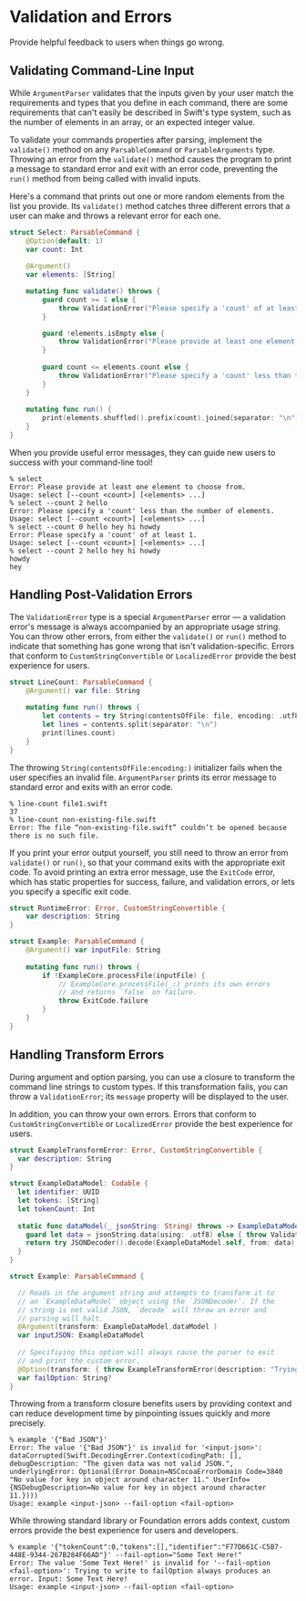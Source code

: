 # Validation and Errors

Provide helpful feedback to users when things go wrong.

## Validating Command-Line Input

While `ArgumentParser` validates that the inputs given by your user match the requirements and types that you define in each command, there are some requirements that can't easily be described in Swift's type system, such as the number of elements in an array, or an expected integer value.

To validate your commands properties after parsing, implement the `validate()` method on any `ParsableCommand` or `ParsableArguments` type. Throwing an error from the `validate()` method causes the program to print a message to standard error and exit with an error code, preventing the `run()` method from being called with invalid inputs.

Here's a command that prints out one or more random elements from the list you provide. Its `validate()` method catches three different errors that a user can make and throws a relevant error for each one. 

```swift
struct Select: ParsableCommand {
    @Option(default: 1)
    var count: Int
    
    @Argument()
    var elements: [String]

    mutating func validate() throws {
        guard count >= 1 else {
            throw ValidationError("Please specify a 'count' of at least 1.")
        }

        guard !elements.isEmpty else {
            throw ValidationError("Please provide at least one element to choose from.")
        }
 
        guard count <= elements.count else {
            throw ValidationError("Please specify a 'count' less than the number of elements.")
        }
    }
    
    mutating func run() {
        print(elements.shuffled().prefix(count).joined(separator: "\n"))
    }
}
```

When you provide useful error messages, they can guide new users to success with your command-line tool!

```
% select
Error: Please provide at least one element to choose from.
Usage: select [--count <count>] [<elements> ...]
% select --count 2 hello
Error: Please specify a 'count' less than the number of elements.
Usage: select [--count <count>] [<elements> ...]
% select --count 0 hello hey hi howdy
Error: Please specify a 'count' of at least 1.
Usage: select [--count <count>] [<elements> ...]
% select --count 2 hello hey hi howdy
howdy
hey
```

## Handling Post-Validation Errors

The `ValidationError` type is a special `ArgumentParser` error — a validation error's message is always accompanied by an appropriate usage string. You can throw other errors, from either the `validate()` or `run()` method to indicate that something has gone wrong that isn't validation-specific. Errors that conform to `CustomStringConvertible` or `LocalizedError` provide the best experience for users.

```swift
struct LineCount: ParsableCommand {
    @Argument() var file: String
    
    mutating func run() throws {
        let contents = try String(contentsOfFile: file, encoding: .utf8)
        let lines = contents.split(separator: "\n")
        print(lines.count)
    }
}
```

The throwing `String(contentsOfFile:encoding:)` initializer fails when the user specifies an invalid file. `ArgumentParser` prints its error message to standard error and exits with an error code.

```
% line-count file1.swift
37
% line-count non-existing-file.swift
Error: The file “non-existing-file.swift” couldn’t be opened because
there is no such file.
```

If you print your error output yourself, you still need to throw an error from `validate()` or `run()`, so that your command exits with the appropriate exit code. To avoid printing an extra error message, use the `ExitCode` error, which has static properties for success, failure, and validation errors, or lets you specify a specific exit code.

```swift
struct RuntimeError: Error, CustomStringConvertible {
    var description: String
}

struct Example: ParsableCommand {
    @Argument() var inputFile: String
    
    mutating func run() throws {
        if !ExampleCore.processFile(inputFile) {
            // ExampleCore.processFile(_:) prints its own errors
            // and returns `false` on failure.
            throw ExitCode.failure
        }
    }
}
```

## Handling Transform Errors

During argument and option parsing, you can use a closure to transform the command line strings to custom types. If this transformation fails, you can throw a `ValidationError`; its `message` property will be displayed to the user. 

In addition, you can throw your own errors. Errors that conform to `CustomStringConvertible` or `LocalizedError` provide the best experience for users.

```swift
struct ExampleTransformError: Error, CustomStringConvertible {
  var description: String
}

struct ExampleDataModel: Codable {
  let identifier: UUID
  let tokens: [String]
  let tokenCount: Int
  
  static func dataModel(_ jsonString: String) throws -> ExampleDataModel  {
    guard let data = jsonString.data(using: .utf8) else { throw ValidationError("Badly encoded string, should be UTF-8") }
    return try JSONDecoder().decode(ExampleDataModel.self, from: data)
  }
}

struct Example: ParsableCommand {

  // Reads in the argument string and attempts to transform it to
  // an `ExampleDataModel` object using the `JSONDecoder`. If the
  // string is not valid JSON, `decode` will throw an error and
  // parsing will halt.
  @Argument(transform: ExampleDataModel.dataModel )
  var inputJSON: ExampleDataModel
  
  // Specifiying this option will always cause the parser to exit
  // and print the custom error.
  @Option(transform: { throw ExampleTransformError(description: "Trying to write to failOption always produces an error. Input: \($0)") })
  var failOption: String?
}
```

Throwing from a transform closure benefits users by providing context and can reduce development time by pinpointing issues quickly and more precisely.

```
% example '{"Bad JSON"}'
Error: The value '{"Bad JSON"}' is invalid for '<input-json>': dataCorrupted(Swift.DecodingError.Context(codingPath: [], debugDescription: "The given data was not valid JSON.", underlyingError: Optional(Error Domain=NSCocoaErrorDomain Code=3840 "No value for key in object around character 11." UserInfo={NSDebugDescription=No value for key in object around character 11.})))
Usage: example <input-json> --fail-option <fail-option>
```

While throwing standard library or Foundation errors adds context, custom errors provide the best experience for users and developers.

```
% example '{"tokenCount":0,"tokens":[],"identifier":"F77D661C-C5B7-448E-9344-267B284F66AD"}' --fail-option="Some Text Here!"
Error: The value 'Some Text Here!' is invalid for '--fail-option <fail-option>': Trying to write to failOption always produces an error. Input: Some Text Here!
Usage: example <input-json> --fail-option <fail-option>
```

